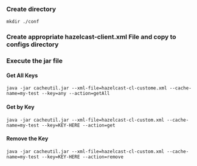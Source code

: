 ### Create directory

```
mkdir ./conf
```

### Create appropriate hazelcast-client.xml File and copy to configs directory

### Execute the jar file

#### Get All Keys
```
java -jar cacheutil.jar --xml-file=hazelcast-cl-custome.xml --cache-name=my-test --key=any --action=getAll
```

#### Get by Key
```
java -jar cacheutil.jar --xml-file=hazelcast-cl-custom.xml --cache-name=my-test --key=KEY-HERE --action=get
```

#### Remove the Key
```
java -jar cacheutil.jar --xml-file=hazelcast-cl-custom.xml --cache-name=my-test --key=KEY-HERE --action=remove
```
